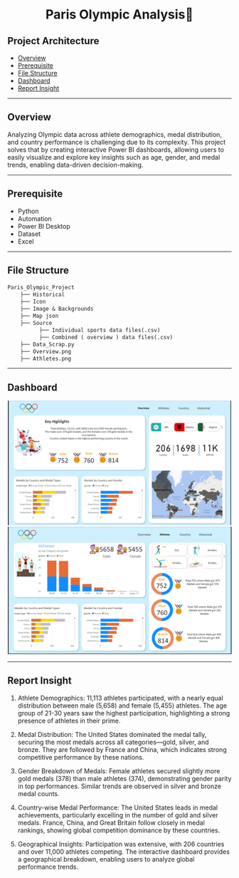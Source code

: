 <div align="center" >
  <h1>Paris Olympic Analysis🏅</h1>
</div>

## Project Architecture
* [Overview](https://github.com/mohit11R/Paris-Olympic-Analysiss#overview)
* [Prerequisite](https://github.com/mohit11R/Paris-Olympic-Analysis#Prerequisite)
* [File Structure](https://github.com/mohit11R/Paris-Olympic-Analysis#File-Structure)
* [Dashboard](https://github.com/mohit11R/Paris-Olympic-Analysis#Dashboard)
* [Report Insight](https://github.com/mohit11R/Paris-Olympic-Analysis#Report-Insight)

-----------------------------------------------------------------------------------------------------------------------------------------------------------------------------------

## Overview

Analyzing Olympic data across athlete demographics, medal distribution, and country performance is challenging due to its complexity. This project solves that by creating interactive Power BI dashboards, allowing users to easily visualize and explore key insights such as age, gender, and medal trends, enabling data-driven decision-making. 

-----------------------------------------------------------------------------------------------------------------------------------------------------------------------------------

## Prerequisite

* Python
* Automation
* Power BI Desktop
* Dataset 
* Excel

-----------------------------------------------------------------------------------------------------------------------------------------------------------------------------------

## File Structure
```
Paris_Olympic_Project
    ├── Historical
    ├── Icon
    ├── Image & Backgrounds
    ├── Map json
    ├── Source
          ├── Individual sports data files(.csv)
          ├── Combined ( overview ) data files(.csv)
    ├── Data_Scrap.py
    ├── Overview.png
    ├── Athletes.png
```

---------------------------------------------------------------------------------------------------------------------------------------------------------------------------------

## Dashboard

![alt-image](Paris_Olympic_Projecct/Overview.png?raw=true)
![alt-image](Paris_Olympic_Projecct/Athletes.png?raw=true)

---------------------------------------------------------------------------------------------------------------------------------------------------------------------------------

## Report Insight

1. Athlete Demographics: 11,113 athletes participated, with a nearly equal distribution between male (5,658) and female (5,455) athletes. The age group of 21-30 years saw the highest participation, highlighting a strong presence of athletes in their prime.

2. Medal Distribution: The United States dominated the medal tally, securing the most medals across all categories—gold, silver, and bronze. They are followed by France and China, which indicates strong competitive performance by these nations.

3. Gender Breakdown of Medals: Female athletes secured slightly more gold medals (378) than male athletes (374), demonstrating gender parity in top performances. Similar trends are observed in silver and bronze medal counts.

4. Country-wise Medal Performance: The United States leads in medal achievements, particularly excelling in the number of gold and silver medals. France, China, and Great Britain follow closely in medal rankings, showing global competition dominance by these countries.

5. Geographical Insights: Participation was extensive, with 206 countries and over 11,000 athletes competing. The interactive dashboard provides a geographical breakdown, enabling users to analyze global performance trends.
  
    
    
